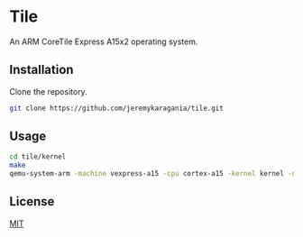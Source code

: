 # Tile
An ARM CoreTile Express A15x2 operating system.

## Installation
Clone the repository.
```bash
git clone https://github.com/jeremykaragania/tile.git
```
## Usage
```bash
cd tile/kernel
make
qemu-system-arm -machine vexpress-a15 -cpu cortex-a15 -kernel kernel -nographic
```

## License
[MIT](LICENSE)
